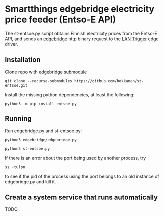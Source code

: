 # Smartthings edgebridge electricity price feeder (Entso-E API)

The st-entsoe.py script obtains Finnish electricity prices from the Entso-E API, and sends an [edgebridge](https://github.com/toddaustin07/edgebridge) http binary request to the [LAN Trigger](https://github.com/toddaustin07/lantrigger) edge driver.

## Installation
Clone repo with edgebridge submodule
```
git clone --recurse-submodules https://github.com/hokkanen/st-entsoe.git
```

Install the missing python dependencies, at least the following:
```
python3 -m pip install entsoe-py
```

## Running
Run edgebridge.py and st-entsoe.py:
```
python3 edgebridge/edgebridge.py
```
```
python3 st-entsoe.py
```
If there is an error about the port being used by another process, try
```
ss -tulpn
```
to see if the pid of the process using the port belongs to an old instance of edgebridge.py and kill it.

## Create a system service that runs automatically
TODO

